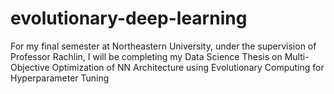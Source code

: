 # evolutionary-deep-learning

For my final semester at Northeastern University, under the supervision of Professor Rachlin, I will be completing my Data Science Thesis on Multi-Objective Optimization of NN Architecture using Evolutionary Computing for Hyperparameter Tuning